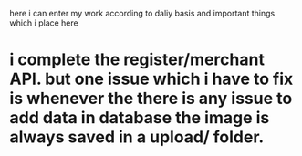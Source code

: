 here i can enter my work according to daliy basis and important things which i place here 


# i complete the register/merchant API. but one issue which i have to fix is whenever the there is any issue to add data in database the image is always saved in a upload/ folder.
